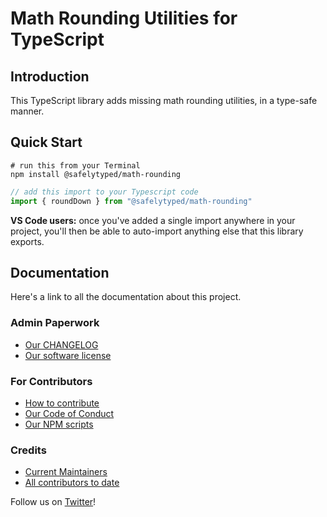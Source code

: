 # Math Rounding Utilities for TypeScript

## Introduction

This TypeScript library adds missing math rounding utilities, in a type-safe manner.

## Quick Start

```
# run this from your Terminal
npm install @safelytyped/math-rounding
```

```typescript
// add this import to your Typescript code
import { roundDown } from "@safelytyped/math-rounding"
```

__VS Code users:__ once you've added a single import anywhere in your project, you'll then be able to auto-import anything else that this library exports.

## Documentation

Here's a link to all the documentation about this project.

### Admin Paperwork

* [Our CHANGELOG](CHANGELOG.md)
* [Our software license](LICENSE.md)

### For Contributors

* [How to contribute](CONTRIBUTING.md)
* [Our Code of Conduct](CODE-OF-CONDUCT.md)
* [Our NPM scripts](./docs/v1/contributors/NPM-Scripts.md)

### Credits

* [Current Maintainers](MAINTAINERS.md)
* [All contributors to date](AUTHORS.md)

Follow us on [Twitter](https://twitter.com/SafelyTyped)!